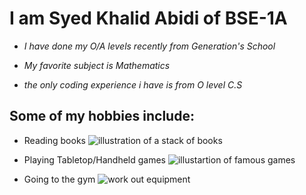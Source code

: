 # I am Syed Khalid Abidi of BSE-1A
- *I have done my O/A levels recently from Generation's School*
+ *My favorite subject is Mathematics*
* *the only coding experience i have is from O level C.S*
## Some of my hobbies include:
- Reading books
  ![illustration of a stack of books](https://encrypted-tbn0.gstatic.com/images?q=tbn:ANd9GcS0qbX3U9cQTotmLgO_jDtnQxDo-3WS1DfgCA&s)
+ Playing Tabletop/Handheld games
  ![illustartion of famous games](https://img.freepik.com/free-vector/flat-design-board-game-collection_52683-48351.jpg)
* Going to the gym
  ![work out equipment](https://encrypted-tbn0.gstatic.com/images?q=tbn:ANd9GcR9WA7UrkK-m39BcP8ErQmC0WlDPOoFKXw6620YSWjOYs1y5iFnklpMbEbzODZENhdyttA&usqp=CAU)
